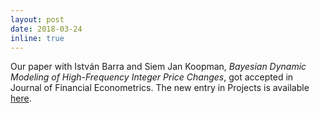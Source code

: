 ```yaml
---
layout: post
date: 2018-03-24
inline: true
---
```


Our paper with Istv&aacute;n Barra and Siem Jan Koopman, _Bayesian Dynamic Modeling of High-Frequency Integer Price Changes_, got accepted in Journal of Financial Econometrics. The new entry in Projects is available <a class="page-link" href="{{ '/projects/0_project/' | prepend: site.baseurl | prepend: site.url }}">here</a>.
